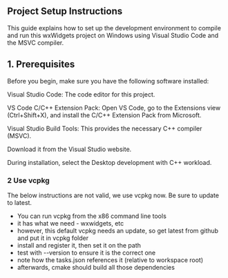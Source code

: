 ## Project Setup Instructions
This guide explains how to set up the development environment to compile and run this wxWidgets project on Windows using Visual Studio Code and the MSVC compiler.

## 1. Prerequisites
Before you begin, make sure you have the following software installed:

Visual Studio Code: The code editor for this project.

VS Code C/C++ Extension Pack: Open VS Code, go to the Extensions view (Ctrl+Shift+X), and install the C/C++ Extension Pack from Microsoft.

Visual Studio Build Tools: This provides the necessary C++ compiler (MSVC).

Download it from the Visual Studio website.

During installation, select the Desktop development with C++ workload.

### 2 Use vcpkg
The below instructions are not valid, we use vcpkg now. Be sure to update to latest.

- You can run vcpkg from the x86 command line tools
- it has what we need - wxwidgets, etc
- however, this default vcpkg needs an update, so get latest from github and put it in vcpkg folder
- install and register it, then set it on the path
- test with --version to ensure it is the correct one
- note how the tasks.json references it (relative to workspace root)
- afterwards, cmake should build all those dependencies
